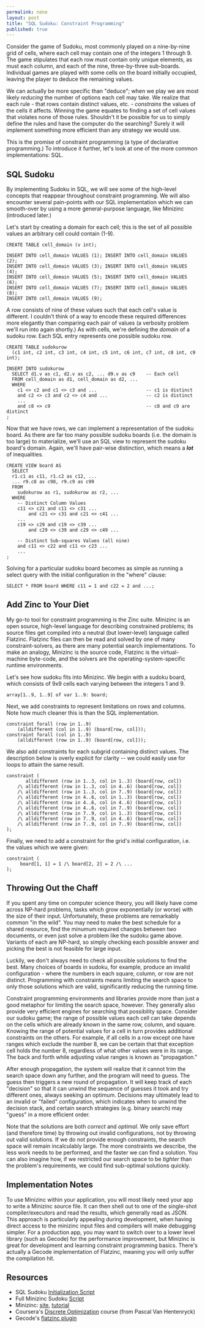 ```yaml
---
permalink: none
layout: post
title: "SQL Sudoku: Constraint Programming"
published: true
---
```


Consider the game of Sudoku, most commonly played on a nine-by-nine grid of cells, where each cell may contain one of the integers 1 through 9. The game stipulates that each row must contain only unique elements, as must each column, and each of the nine, three-by-three sub-boards. Individual games are played with some cells on the board initially occupied, leaving the player to deduce the remaining values.

We can actually be more specific than "deduce"; when we play we are most likely *reducing* the number of options each cell may take. We realize that each rule - that rows contain distinct values, etc. - *constrains* the values of the cells it affects. Winning the game equates to finding a set of cell values that violates none of those rules. Shouldn't it be possible for us to simply define the rules and have the computer do the searching? Surely it will implement something more efficient than any strategy we would use.

This is the promise of constraint programming (a type of declarative programming.) To introduce it further, let's look at one of the more common implementations: SQL.

## SQL Sudoku

By implementing Sudoku in SQL, we will see some of the high-level concepts that reappear throughout constraint programming. We will also encounter several pain-points with our SQL implementation which we can smooth-over by using a more general-purpose language, like Minizinc (introduced later.)

Let's start by creating a domain for each cell; this is the set of all possible values an arbitrary cell could contain (1-9).

```
CREATE TABLE cell_domain (v int);

INSERT INTO cell_domain VALUES (1); INSERT INTO cell_domain VALUES (2);
INSERT INTO cell_domain VALUES (3); INSERT INTO cell_domain VALUES (4);
INSERT INTO cell_domain VALUES (5); INSERT INTO cell_domain VALUES (6);
INSERT INTO cell_domain VALUES (7); INSERT INTO cell_domain VALUES (8);
INSERT INTO cell_domain VALUES (9);
```

A row consists of nine of these values such that each cell's value is different. I couldn't think of a way to encode these required differences more elegantly than comparing each pair of values (a verbosity problem we'll run into again shortly.) As with cells, we're defining the *domain* of a sudoku row. Each SQL entry represents one possible sudoku row.

```
CREATE TABLE sudokurow 
  (c1 int, c2 int, c3 int, c4 int, c5 int, c6 int, c7 int, c8 int, c9 int);

INSERT INTO sudokurow
  SELECT d1.v as c1, d2.v as c2, ... d9.v as c9    -- Each cell
  FROM cell_domain as d1, cell_domain as d2, ...
  WHERE
    c1 <> c2 and c1 <> c3 and ...                  -- c1 is distinct
    and c2 <> c3 and c2 <> c4 and ...              -- c2 is distinct
    ...
    and c8 <> c9                                   -- c8 and c9 are distinct
;
```

Now that we have rows, we can implement a representation of the sudoku board. As there are far too many possible sudoku boards (i.e. the domain is too large) to materialize, we'll use an SQL view to represent the sudoku board's domain. Again, we'll have pair-wise distinction, which means a ***lot*** of inequalities.

```
CREATE VIEW board AS
  SELECT
  r1.c1 as c11, r1.c2 as c12, ...
  ... r9.c8 as c98, r9.c9 as c99
  FROM
    sudokurow as r1, sudokurow as r2, ...
  WHERE
    -- Distinct Column Values
    c11 <> c21 and c11 <> c31 ...
        and c21 <> c31 and c21 <> c41 ...
    ...
    c19 <> c29 and c19 <> c39 ...
        and c29 <> c39 and c29 <> c49 ...
    
    -- Distinct Sub-squares Values (all nine)
    and c11 <> c22 and c11 <> c23 ...
    ...
;
```

Solving for a particular sudoku board becomes as simple as running a select query with the initial configuration in the "where" clause:

```
SELECT * FROM board WHERE c11 = 1 and c22 = 2 and ...;
```

## Add Zinc to Your Diet

My go-to tool for constraint programming is the Zinc suite. Minizinc is an
open source, high-level language for describing constrained problems; its source files get compiled into a neutral (but lower-level) language called Flatzinc. Flatzinc files can then be read and solved by one of many constraint-solvers, as there are many potential search implementations. To make an analogy, Minizinc is the source code, Flatzinc is the virtual-machine byte-code, and the solvers are the operating-system-specific runtime environments.

Let's see how sudoku fits into Minizinc. We begin with a sudoku board, which consists of 9x9 cells each varying between the integers 1 and 9.

```
array[1..9, 1..9] of var 1..9: board;
```

Next, we add constraints to represent limitations on rows and columns. Note how much cleaner this is than the SQL implementation.

```
constraint forall (row in 1..9)
    (alldifferent (col in 1..9) (board[row, col]));
constraint forall (col in 1..9)
    (alldifferent (row in 1..9) (board[row, col]));
```

We also add constraints for each subgrid containing distinct values. The description below is overly explicit for clarity -- we could easily use for loops to attain the same result.

```
constraint (
       alldifferent (row in 1..3, col in 1..3) (board[row, col])
    /\ alldifferent (row in 1..3, col in 4..6) (board[row, col])
    /\ alldifferent (row in 1..3, col in 7..9) (board[row, col])
    /\ alldifferent (row in 4..6, col in 1..3) (board[row, col])
    /\ alldifferent (row in 4..6, col in 4..6) (board[row, col])
    /\ alldifferent (row in 4..6, col in 7..9) (board[row, col])
    /\ alldifferent (row in 7..9, col in 1..3) (board[row, col])
    /\ alldifferent (row in 7..9, col in 4..6) (board[row, col])
    /\ alldifferent (row in 7..9, col in 7..9) (board[row, col])
);
```

Finally, we need to add a constraint for the grid's initial configuration, i.e. the values which we were given:

```
constraint (
     board[1, 1] = 1 /\ board[2, 2] = 2 /\ ... 
);
```

## Throwing Out the Chaff

If you spent any time on computer science theory, you will likely have come across NP-hard problems, tasks which grow exponentially (or worse) with the size of their input. Unfortunately, these problems are remarkably common "in the wild". You may need to make the best schedule for a shared resource, find the minumum required changes between two documents, or even just solve a problem like the sudoku game above. Variants of each are NP-hard, so simply checking each possible answer and picking the best is not feasible for large input.

Luckily, we don't always need to check all possible solutions to find the best. Many choices of boards in sudoku, for example, produce an invalid configuration - where the numbers in each square, column, or row are not distinct. Programming with constraints means limiting the search space to only those solutions which are valid, significantly reducing the running time.

Constraint programming environments and libraries provide more than just a good metaphor for limiting the search space, however. They generally also provide very efficient engines for searching that possibility space. Consider our sudoku game; the range of possible values each cell can take depends on the cells which are already known in the same row, column, and square. Knowing the range of potential values for a cell in turn provides additional constraints on the others. For example, if all cells in a row except one have ranges which exclude the number 8, we can be certain that that exception cell holds the number 8, regardless of what other values were in its range. The back and forth while adjusting value ranges is known as "propagation."

After enough propagation, the system will realize that it cannot trim the search space down any further, and the program will need to guess. The guess then triggers a new round of propagation. It will keep track of each "decision" so that it can unwind the sequence of guesses it took and try different ones, always seeking an optimum. Decisions may ultimately lead to an invalid or "failed" configuration, which indicates when to unwind the decision stack, and certain search strategies (e.g. binary search) may "guess" in a more efficient order.

Note that the solutions are both *correct* and *optimal*. We only save effort (and therefore time) by throwing out invalid configurations, not by throwing out valid solutions. If we do not provide enough constraints, the search space will remain incalculably large. The more constraints we describe, the less work needs to be performed, and the faster we can find a solution. You can also imagine how, if we restricted our search space to be *tighter* than the problem's requirements, we could find sub-optimal solutions quickly.

## Implementation Notes

To use Minizinc within your application, you will most likely need your app to write a Minizinc source file. It can then shell out to one of the single-shot compiler/executors and read the results, which generally read as JSON. This approach is particularly appealing during development, when having direct access to the minizinc input files and compilers will make debugging simpler. For a production app, you may want to switch over to a lower level library (such as Gecode) for the performance improvement, but Minizinc is great for development and learning constraint programming basics. There's actually a Gecode implementation of Flatzinc, meaning you will only suffer the compilation hit.

## Resources

* SQL Sudoku [Initialization Script](../code/sudoku.sql)
* Full Minizinc Sudoku [Script](../code/sudoku.mzn)
* Minizinc: [site](http://www.minizinc.org/), [tutorial](http://www.minizinc.org/downloads/doc-latest/minizinc-tute.pdf)
* Coursera's [Discrete Optimization](https://www.coursera.org/course/optimization) course (from Pascal Van Hentenryck)
* Gecode's [flatzinc plugin](http://www.gecode.org/flatzinc.html)